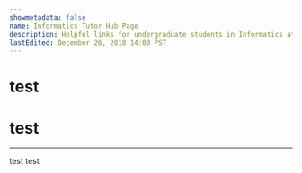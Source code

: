 ```yaml
---
showmetadata: false
name: Informatics Tutor Hub Page
description: Helpful links for undergraduate students in Informatics at the University of Washington Seattle.
lastEdited: December 26, 2018 14:00 PST
---
```


# test

# test

---

test
test

